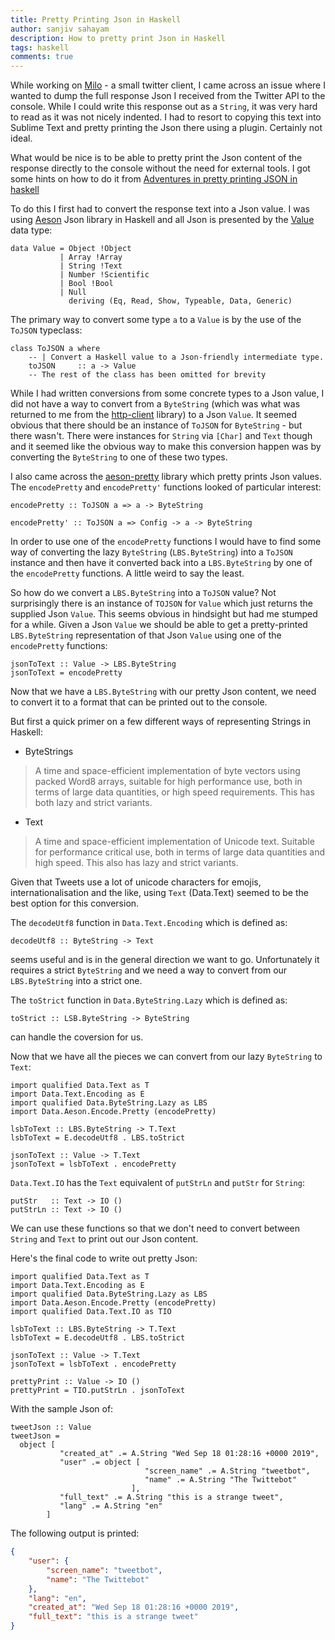 ```yaml
---
title: Pretty Printing Json in Haskell
author: sanjiv sahayam
description: How to pretty print Json in Haskell
tags: haskell
comments: true
---
```


While working on [Milo](https://github.com/ssanj/milo) - a small twitter client, I came across an issue where I wanted to dump the full response Json I received from the Twitter API to the console. While I could write this response out as a `String`, it was very hard to read as it was not nicely indented. I had to resort to copying this text into Sublime Text and pretty printing the Json there using a plugin. Certainly not ideal.

What would be nice is to be able to pretty print the Json content of the response directly to the console without the need for external tools. I got some hints on how to do it from [Adventures in pretty printing JSON in haskell](https://onoffswitch.net/2015/08/15/adventures-pretty-printing-json-haskell/)

To do this I first had to convert the response text into a Json value. I was using [Aeson](https://www.stackage.org/lts-14.3/package/aeson-1.4.4.0) Json library in Haskell and all Json is presented by the [Value](https://www.stackage.org/haddock/lts-14.3/aeson-1.4.4.0/Data-Aeson.html#t:Value) data type:

```{.scrollx .haskell}
data Value = Object !Object
           | Array !Array
           | String !Text
           | Number !Scientific
           | Bool !Bool
           | Null
             deriving (Eq, Read, Show, Typeable, Data, Generic)
```

The primary way to convert some type `a` to a `Value` is by the use of the `ToJSON` typeclass:

```{.scrollx .haskell}
class ToJSON a where
    -- | Convert a Haskell value to a Json-friendly intermediate type.
    toJSON     :: a -> Value
    -- The rest of the class has been omitted for brevity
```

While I had written conversions from some concrete types to a Json value, I did not have a way to convert from a `ByteString` (which was what was returned to me from the [http-client](https://www.stackage.org/lts-14.3/package/http-client-0.6.4) library) to a Json `Value`. It seemed obvious that there should be an instance of `ToJSON` for `ByteString` - but there wasn't. There were instances for `String` via `[Char]` and `Text` though and it seemed like the obvious way to make this conversion happen was by converting the `ByteString` to one of these two types.

I also came across the [aeson-pretty](https://www.stackage.org/lts-14.3/package/aeson-pretty-0.8.7) library which pretty prints Json values. The `encodePretty` and `encodePretty'` functions looked of particular interest:

```{.scrollx .haskell}
encodePretty :: ToJSON a => a -> ByteString

encodePretty' :: ToJSON a => Config -> a -> ByteString
```

In order to use one of the `encodePretty` functions I would have to find some way of converting the lazy `ByteString` (`LBS.ByteString`) into a `ToJSON` instance and then have it converted back into a `LBS.ByteString` by one of the `encodePretty` functions. A little weird to say the least.

So how do we convert a `LBS.ByteString` into a `ToJSON` value? Not surprisingly there is an instance of `TOJSON` for  `Value` which just returns the supplied Json `Value`. This seems obvious in hindsight but had me stumped for a while. Given a Json `Value` we should be able to get a pretty-printed `LBS.ByteString` representation of that Json `Value` using one of the `encodePretty` functions:

```{.scrollx .haskell}
jsonToText :: Value -> LBS.ByteString
jsonToText = encodePretty
```

Now that we have a `LBS.ByteString` with our pretty Json content, we need to convert it to a format that can be printed out to the console.

But first a quick primer on a few different ways of representing Strings in Haskell:

- ByteStrings

 > A time and space-efficient implementation of byte vectors using packed Word8 arrays, suitable for high performance use, both in terms of large data quantities, or high speed requirements. This has both lazy and strict variants.

- Text
  
 > A time and space-efficient implementation of Unicode text. Suitable for performance critical use, both in terms of large data quantities and high speed. This also has lazy and strict variants.

Given that Tweets use a lot of unicode characters for emojis, internationalisation and the like, using `Text` (Data.Text) seemed to be the best option for this conversion.

The `decodeUtf8` function in `Data.Text.Encoding` which is defined as:


```{.scrollx .haskell}
decodeUtf8 :: ByteString -> Text
```

seems useful and is in the general direction we want to go. Unfortunately it requires a strict `ByteString` and we need a way to convert from our `LBS.ByteString` into a strict one.

The `toStrict` function in `Data.ByteString.Lazy` which is defined as:


```{.scrollx .haskell}
toStrict :: LSB.ByteString -> ByteString
```

can handle the coversion for us. 

Now that we have all the pieces we can convert from our lazy `ByteString` to `Text`:

```{.scrollx .haskell}
import qualified Data.Text as T
import Data.Text.Encoding as E
import qualified Data.ByteString.Lazy as LBS
import Data.Aeson.Encode.Pretty (encodePretty)

lsbToText :: LBS.ByteString -> T.Text
lsbToText = E.decodeUtf8 . LBS.toStrict

jsonToText :: Value -> T.Text
jsonToText = lsbToText . encodePretty
```

`Data.Text.IO` has the `Text` equivalent of `putStrLn` and `putStr` for `String`:


```{.scrollx .haskell}
putStr   :: Text -> IO ()
putStrLn :: Text -> IO ()
```

We can use these functions so that we don't need to convert between `String` and `Text` to print out our Json content.

Here's the final code to write out pretty Json:

```{.scrollx .haskell}
import qualified Data.Text as T
import Data.Text.Encoding as E
import qualified Data.ByteString.Lazy as LBS
import Data.Aeson.Encode.Pretty (encodePretty)
import qualified Data.Text.IO as TIO

lsbToText :: LBS.ByteString -> T.Text
lsbToText = E.decodeUtf8 . LBS.toStrict

jsonToText :: Value -> T.Text
jsonToText = lsbToText . encodePretty

prettyPrint :: Value -> IO ()
prettyPrint = TIO.putStrLn . jsonToText
```

With the sample Json of:


```{.scrollx .haskell}
tweetJson :: Value
tweetJson = 
  object [
           "created_at" .= A.String "Wed Sep 18 01:28:16 +0000 2019", 
           "user" .= object [
                              "screen_name" .= A.String "tweetbot", 
                              "name" .= A.String "The Twittebot" 
                           ],
           "full_text" .= A.String "this is a strange tweet",
           "lang" .= A.String "en"
        ]

```

The following output is printed:

```{.json .haskell}
{
    "user": {
        "screen_name": "tweetbot",
        "name": "The Twittebot"
    },
    "lang": "en",
    "created_at": "Wed Sep 18 01:28:16 +0000 2019",
    "full_text": "this is a strange tweet"
}
```